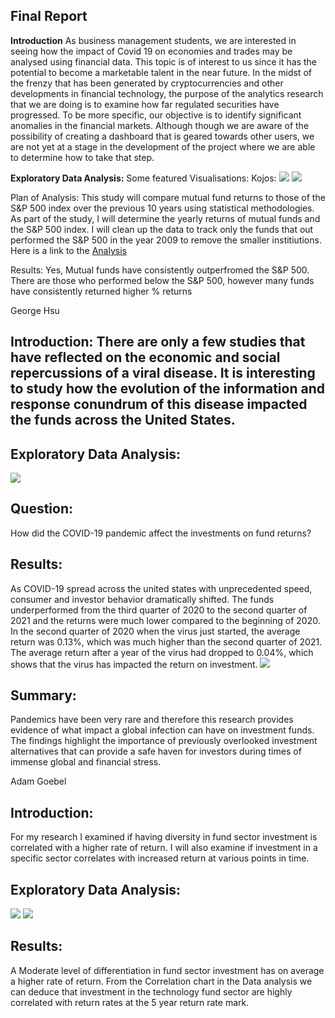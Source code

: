 ## Final Report

**Introduction**
As business management students, we are interested in seeing how the impact of Covid 19 on economies and trades may be analysed using financial data. This topic is of interest to us since it has the potential to become a marketable talent in the near future. In the midst of the frenzy that has been generated by cryptocurrencies and other developments in financial technology, the purpose of the analytics research that we are doing is to examine how far regulated securities have progressed. To be more specific, our objective is to identify significant anomalies in the financial markets. Although though we are aware of the possibility of creating a dashboard that is geared towards other users, we are not yet at a stage in the development of the project where we are able to determine how to take that step.

**Exploratory Data Analysis:**
Some featured Visualisations:
Kojos:
<img src ="/Users/nyams/Desktop/School/Data_301/project-group-group-57/images/Answer 1.png">
<img src ="/Users/nyams/Desktop/School/Data_301/project-group-group-57/images/Answer2.png">

 Plan of Analysis: This study will compare mutual fund returns to those of the S&P 500 index over the previous 10 years using statistical methodologies. As part of the study, I will determine the yearly returns of mutual funds and the S&P 500 index. I will clean up the data to track only the funds that out performed the S&P 500 in the year 2009 to remove the smaller institiutions. Here is a link to the [Analysis](/Users/nyams/Desktop/School/Data_301/project-group-group-57/analysis/analysis_Kojo_Clarke.ipynb)

 Results: Yes, Mutual funds have consistently outperfromed the S&P 500. There are those who performed below the S&P 500, however many funds have consistently returned higher % returns


George Hsu
## Introduction: There are only a few studies that have reflected on the economic and social repercussions of a viral disease. It is interesting to study how the evolution of the information and response conundrum of this disease impacted the funds across the United States.

## Exploratory Data Analysis:
<img src ="/Users/georgehsu/project-group-group-57/images/George's EDA for report.png">

## Question: 
How did the COVID-19 pandemic affect the investments on fund returns?

## Results: 
As COVID-19 spread across the united states with unprecedented speed, consumer and investor behavior dramatically shifted. The funds underperformed from the third quarter of 2020 to the second quarter of 2021 and the returns were much lower compared to the beginning of 2020. In the second quarter of 2020 when the virus just started, the average return was 0.13%, which was much higher than the second quarter of 2021. The average return after a year of the virus had dropped to 0.04%, which shows that the virus has impacted the return on investment.
<img src ="/Users/georgehsu/project-group-group-57/images/George's Answer for research.png">

## Summary:
Pandemics have been very rare and therefore this research provides evidence of what impact a global infection can have on investment funds. The findings highlight the importance of previously overlooked investment alternatives that can provide a safe haven for investors during times of immense global and financial stress. 


Adam Goebel
## Introduction:
For my research I examined if having diversity in fund sector investment is correlated with a higher rate of return. I will also examine if investment in a specific sector correlates with increased return at various points in time.
## Exploratory Data Analysis:

<img src ="/Users/adamv/Documents/mgmt301/Project/project-group-group-57/images/Diffvsreturn">

<img src ="/Users/adamv/Documents/mgmt301/Project/project-group-group-57/images/Correlation">

## Results:
A Moderate level of differentiation in fund sector investment has on average a higher rate of return. From the Correlation chart in the Data analysis we can deduce that investment in the technology fund sector are highly correlated with return rates at the 5 year return rate mark.